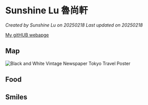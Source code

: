 # Sunshine Lu 魯尚軒

*Created by Sunshine Lu on 20250218 Last updated on 20250218*

[My gitHUB webapge](https://github.com/sunshinelu2002) 


## Map

![Black and White Vintage Newspaper Tokyo Travel Poster](https://github.com/user-attachments/assets/c8fe9e4c-94f0-4274-9624-d6ad6fa16720)


## Food



## Smiles


